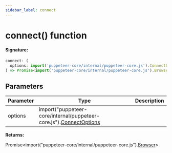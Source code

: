 ```yaml
---
sidebar_label: connect
---
```


# connect() function

#### Signature:

```typescript
connect: (
  options: import('puppeteer-core/internal/puppeteer-core.js').ConnectOptions
) => Promise<import('puppeteer-core/internal/puppeteer-core.js').Browser>;
```

## Parameters

| Parameter | Type                                                                                                | Description |
| --------- | --------------------------------------------------------------------------------------------------- | ----------- |
| options   | import("puppeteer-core/internal/puppeteer-core.js").[ConnectOptions](./puppeteer.connectoptions.md) |             |

**Returns:**

Promise&lt;import("puppeteer-core/internal/puppeteer-core.js").[Browser](./puppeteer.browser.md)&gt;

